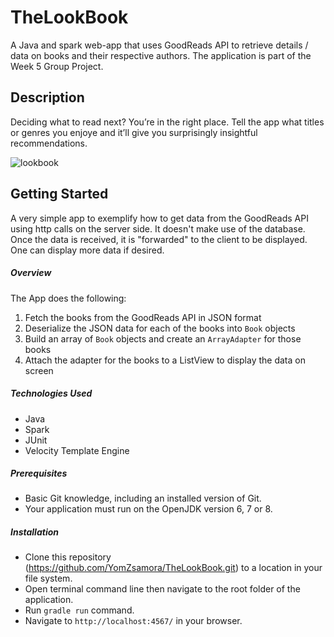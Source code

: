 # TheLookBook

A Java and spark web-app that uses GoodReads API to retrieve details / data on books and their respective authors. The application is part of the Week 5 Group Project.

## Description

Deciding what to read next? You’re in the right place. Tell the app what titles or genres you enjoye and it’ll give you surprisingly insightful recommendations.

![lookbook](https://user-images.githubusercontent.com/38578499/40735759-ab8a341c-6444-11e8-9de3-330a362eac65.png)

## Getting Started

A very simple app to exemplify how to get data from the GoodReads API using http calls on the server side. It doesn't make use of the database. Once the data is received, it is "forwarded" to the client to be displayed. One can display more data if desired.

##### Overview
The App does the following:
1. Fetch the books from the GoodReads API in JSON format
2. Deserialize the JSON data for each of the books into `Book` objects
3. Build an array of `Book` objects and create an `ArrayAdapter` for those books
4. Attach the adapter for the books to a ListView to display the data on screen

##### Technologies Used
- Java
- Spark
- JUnit
- Velocity Template Engine

##### Prerequisites
- Basic Git knowledge, including an installed version of Git.
- Your application must run on the OpenJDK version 6, 7 or 8.

##### Installation

- Clone this repository (https://github.com/YomZsamora/TheLookBook.git) to a location in your file system. 
- Open terminal command line then navigate to the root folder of the application.
- Run `gradle run` command.
- Navigate to `http://localhost:4567/` in your browser.

